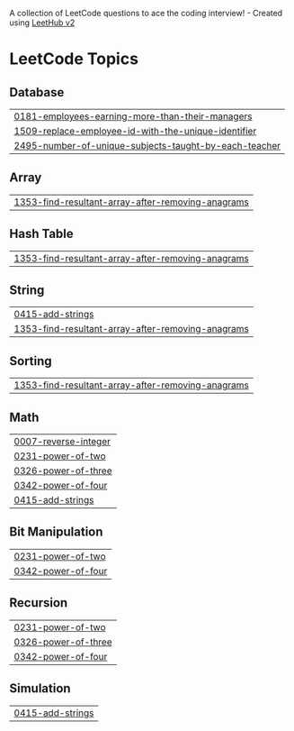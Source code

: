 A collection of LeetCode questions to ace the coding interview! - Created using [LeetHub v2](https://github.com/arunbhardwaj/LeetHub-2.0)
<!---LeetCode Topics Start-->
# LeetCode Topics
## Database
|  |
| ------- |
| [0181-employees-earning-more-than-their-managers](https://github.com/rinsh4dd/leetcode/tree/master/0181-employees-earning-more-than-their-managers) |
| [1509-replace-employee-id-with-the-unique-identifier](https://github.com/rinsh4dd/leetcode/tree/master/1509-replace-employee-id-with-the-unique-identifier) |
| [2495-number-of-unique-subjects-taught-by-each-teacher](https://github.com/rinsh4dd/leetcode/tree/master/2495-number-of-unique-subjects-taught-by-each-teacher) |
## Array
|  |
| ------- |
| [1353-find-resultant-array-after-removing-anagrams](https://github.com/rinsh4dd/leetcode/tree/master/1353-find-resultant-array-after-removing-anagrams) |
## Hash Table
|  |
| ------- |
| [1353-find-resultant-array-after-removing-anagrams](https://github.com/rinsh4dd/leetcode/tree/master/1353-find-resultant-array-after-removing-anagrams) |
## String
|  |
| ------- |
| [0415-add-strings](https://github.com/rinsh4dd/leetcode/tree/master/0415-add-strings) |
| [1353-find-resultant-array-after-removing-anagrams](https://github.com/rinsh4dd/leetcode/tree/master/1353-find-resultant-array-after-removing-anagrams) |
## Sorting
|  |
| ------- |
| [1353-find-resultant-array-after-removing-anagrams](https://github.com/rinsh4dd/leetcode/tree/master/1353-find-resultant-array-after-removing-anagrams) |
## Math
|  |
| ------- |
| [0007-reverse-integer](https://github.com/rinsh4dd/leetcode/tree/master/0007-reverse-integer) |
| [0231-power-of-two](https://github.com/rinsh4dd/leetcode/tree/master/0231-power-of-two) |
| [0326-power-of-three](https://github.com/rinsh4dd/leetcode/tree/master/0326-power-of-three) |
| [0342-power-of-four](https://github.com/rinsh4dd/leetcode/tree/master/0342-power-of-four) |
| [0415-add-strings](https://github.com/rinsh4dd/leetcode/tree/master/0415-add-strings) |
## Bit Manipulation
|  |
| ------- |
| [0231-power-of-two](https://github.com/rinsh4dd/leetcode/tree/master/0231-power-of-two) |
| [0342-power-of-four](https://github.com/rinsh4dd/leetcode/tree/master/0342-power-of-four) |
## Recursion
|  |
| ------- |
| [0231-power-of-two](https://github.com/rinsh4dd/leetcode/tree/master/0231-power-of-two) |
| [0326-power-of-three](https://github.com/rinsh4dd/leetcode/tree/master/0326-power-of-three) |
| [0342-power-of-four](https://github.com/rinsh4dd/leetcode/tree/master/0342-power-of-four) |
## Simulation
|  |
| ------- |
| [0415-add-strings](https://github.com/rinsh4dd/leetcode/tree/master/0415-add-strings) |
<!---LeetCode Topics End-->